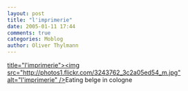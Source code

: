 ```yaml
---
layout: post
title: "l'imprimerie"
date: 2005-01-11 17:44
comments: true
categories: Moblog
author: Oliver Thylmann
---
```



[ title=&quot;l'imprimerie&quot;&gt;&lt;img src=&quot;http://photos1.flickr.com/3243762_3c2a05ed54_m.jpg&quot; alt=&quot;l'imprimerie&quot; /&gt;](http://www.flickr.com/photos/oliver/3243762/)Eating belge in cologne


